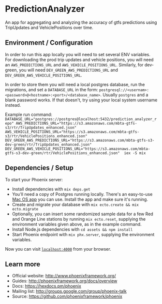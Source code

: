 # PredictionAnalyzer

An app for aggregating and analyzing the accuracy of gtfs predictions using TripUpdates and VehiclePositions over time.

## Environment / Configuration

In order to run this app locally you will need to set several ENV variables.
For downloading the prod trip updates and vehicle positions, you will need an `AWS_PREDICTIONS_URL` and `AWS_VEHICLE_POSITIONS_URL`.
Similarly, for dev-green, you will need `DEV_GREEN_AWS_PREDICTIONS_URL` and `DEV_GREEN_AWS_VEHICLE_POSITIONS_URL`.

In order to store them you will need a local postgres database, run the migrations, and set a `DATABASE_URL` in the form:
`postgresql://<usernam>:<password>@<hostname>:<port>/<database_name>`. Usually `postgres` and a blank password works. If that
doesn't, try using your local system username instead.

Example run command:
`DATABASE_URL="postgres://postgres@localhost:5432/prediction_analyzer_repo" AWS_PREDICTIONS_URL="https://s3.amazonaws.com/mbta-gtfs-s3/rtr/TripUpdates_enhanced.json" AWS_VEHICLE_POSITIONS_URL="https://s3.amazonaws.com/mbta-gtfs-s3/rtr/VehiclePositions_enhanced.json" DEV_GREEN_AWS_PREDICTIONS_URL="https://s3.amazonaws.com/mbta-gtfs-s3-dev-green/rtr/TripUpdates_enhanced.json" DEV_GREEN_AWS_VEHICLE_POSITIONS_URL="https://s3.amazonaws.com/mbta-gtfs-s3-dev-green/rtr/VehiclePositions_enhanced.json"  iex -S mix`

## Dependencies / Setup

To start your Phoenix server:

  * Install dependencies with `mix deps.get`
  * You'll need a copy of Postgres running locally. There's an easy-to-use [Mac OS app](https://postgresapp.com/) you can use.
	Install the app and make sure it's running.
  * Create and migrate your database with `mix ecto.create && mix ecto.migrate`
  * Optionally, you can insert some randomized sample data for a few Red and Orange Line stations by running `mix ecto.reset`,
	supplying the environment variables given above, as in the example command.
  * Install Node.js dependencies with `cd assets && npm install`
  * Start Phoenix endpoint with `mix phx.server`, supplying the environment variables.

Now you can visit [`localhost:4000`](http://localhost:4000) from your browser.

## Learn more

  * Official website: http://www.phoenixframework.org/
  * Guides: http://phoenixframework.org/docs/overview
  * Docs: https://hexdocs.pm/phoenix
  * Mailing list: http://groups.google.com/group/phoenix-talk
  * Source: https://github.com/phoenixframework/phoenix
